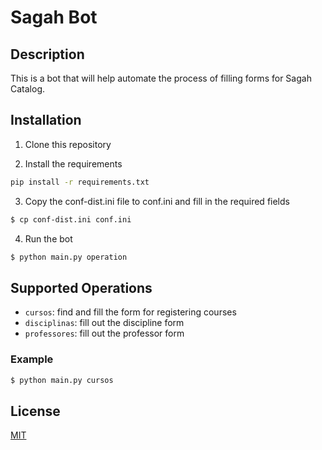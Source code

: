 # Sagah Bot

## Description
This is a bot that will help automate the process of filling forms for Sagah Catalog.

## Installation 
1. Clone this repository

2. Install the requirements
```bash
pip install -r requirements.txt
```

3. Copy the conf-dist.ini file to conf.ini and fill in the required fields
```bash
$ cp conf-dist.ini conf.ini
```
4. Run the bot
```bash
$ python main.py operation
```

## Supported Operations
- `cursos`: find and fill the form for registering courses
- `disciplinas`: fill out the discipline form
- `professores`: fill out the professor form

### Example
```bash
$ python main.py cursos
```

## License
[MIT](https://choosealicense.com/licenses/mit/)